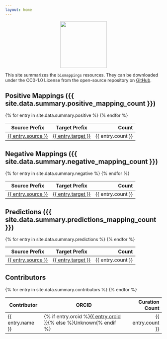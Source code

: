 ```yaml
---
layout: home
---
```

<p align="center">
  <img src="https://raw.githubusercontent.com/biomappings/biomappings/master/docs/source/logo.png" height="150">
</p>

This site summarizes the `biomappings` resources. They can be downloaded under the CC0-1.0 License from the open-source
repository on [GitHub](https://github.com/biomappings/biomappings).

## Positive Mappings ({{ site.data.summary.positive_mapping_count }})

<table>
<thead>
<tr>
    <th>Source Prefix</th>
    <th>Target Prefix</th>
    <th align="right">Count</th>
</tr>
</thead>
<tbody>
{% for entry in site.data.summary.positive %}
    <tr>
        <td><a href="https://registry.identifiers.org/registry/{{ entry.source }}">{{ entry.source }}</a></td>
        <td><a href="https://registry.identifiers.org/registry/{{ entry.target }}">{{ entry.target }}</a></td>
        <td align="right">{{ entry.count }}</td>
    </tr>
{% endfor %}
</tbody>
</table>

## Negative Mappings ({{ site.data.summary.negative_mapping_count }})

<table>
<thead>
<tr>
    <th>Source Prefix</th>
    <th>Target Prefix</th>
    <th align="right">Count</th>
</tr>
</thead>
<tbody>
{% for entry in site.data.summary.negative %}
    <tr>
        <td><a href="https://registry.identifiers.org/registry/{{ entry.source }}">{{ entry.source }}</a></td>
        <td><a href="https://registry.identifiers.org/registry/{{ entry.target }}">{{ entry.target }}</a></td>
        <td align="right">{{ entry.count }}</td>
    </tr>
{% endfor %}
</tbody>
</table>

## Predictions ({{ site.data.summary.predictions_mapping_count }})

<table>
<thead>
<tr>
    <th>Source Prefix</th>
    <th>Target Prefix</th>
    <th align="right">Count</th>
</tr>
</thead>
<tbody>
{% for entry in site.data.summary.predictions %}
    <tr>
        <td><a href="https://registry.identifiers.org/registry/{{ entry.source }}">{{ entry.source }}</a></td>
        <td><a href="https://registry.identifiers.org/registry/{{ entry.target }}">{{ entry.target }}</a></td>
        <td align="right">{{ entry.count }}</td>
    </tr>
{% endfor %}
</tbody>
</table>

## Contributors

<table>
<thead>
<tr>
    <th>Contributor</th>
    <th>ORCID</th>
    <th align="right">Curation Count</th>
</tr>
</thead>
<tbody>
{% for entry in site.data.summary.contributors %}
    <tr>
        <td>{{ entry.name }}</td>
        <td>{% if entry.orcid %}<a href="https://orcid.org/{{ entry.orcid }}">{{ entry.orcid }}</a>{% else %}Unknown{% endif %}</td>
        <td align="right">{{ entry.count }}</td>
    </tr>
{% endfor %}
</tbody>
</table>
